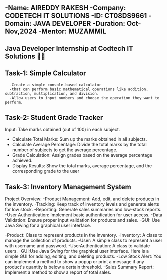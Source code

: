 -Name: AIREDDY RAKESH
-Company: CODETECH IT SOLUTIONS
-ID: CT08DS9661
-Domain: JAVA DEVELOPER
-Duration: Oct-Nov,2024
-Mentor: MUZAMMIL
-------------------------------------

Java Developer Internship at Codtech IT Solutions 👨‍💻
------------------------------------------------------
Task-1: Simple Calculator
-------------------------
      -Create a simple console-based calculator
      -that can perform basic mathematical operations like addition, subtraction, multiplication, and division.
      -Allow users to input numbers and choose the operation they want to perform.

Task-2: Student Grade Tracker
-----------------------------
Input: Take marks obtained (out of 100) in each subject.
- Calculate Total Marks: Sum up the marks obtained in all subjects.
- Calculate Average Percentage: Divide the total marks by the total number of subjects to get the average percentage.
- Grade Calculation: Assign grades based on the average percentage achieved.
- Display Results: Show the total marks, average percentage, and the corresponding grade to the user

Task-3: Inventory Management System
-----------------------------------
Project Overview:
-Product Management: Add, edit, and delete products in the inventory.
-Tracking: Keep track of inventory levels and generate alerts for low stock.
-Reporting: Generate sales summaries and low-stock reports.
-User Authentication: Implement basic authentication for user access.
-Data Validation: Ensure proper input validation for products and sales.
-GUI: Use Java Swing for a graphical user interface.

-Product: Class to represent products in the inventory.
-Inventory: A class to manage the collection of products.
-User: A simple class to represent a user with username and password.
-UserAuthentication: A class to validate users.
-GUI:Use Java Swing for the graphical user interface. Here is a simple GUI for adding, editing, and deleting products.
-Low Stock Alert: You can implement a method to show a popup or print a message if any product's quantity is below a certain threshold.
-Sales Summary Report: Implement a method to show a report of total sales.


